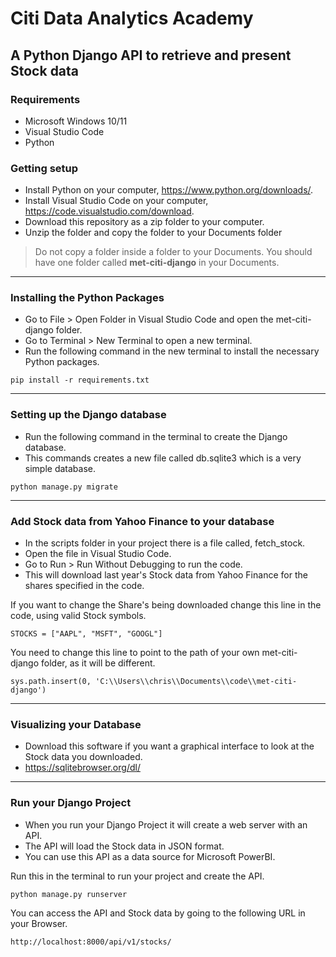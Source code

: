 # Citi Data Analytics Academy

## A Python Django API to retrieve and present Stock data

### Requirements

* Microsoft Windows 10/11
* Visual Studio Code
* Python

### Getting setup

* Install Python on your computer, https://www.python.org/downloads/.
* Install Visual Studio Code on your computer, https://code.visualstudio.com/download.
* Download this repository as a zip folder to your computer.
* Unzip the folder and copy the folder to your Documents folder

> Do not copy a folder inside a folder to your Documents.
> You should have one folder called **met-citi-django** in your Documents.

---

### Installing the Python Packages

* Go to File > Open Folder in Visual Studio Code and open the met-citi-django folder.
* Go to Terminal > New Terminal to open a new terminal.
* Run the following command in the new terminal to install the necessary Python packages.

```
pip install -r requirements.txt
```

---

### Setting up the Django database

* Run the following command in the terminal to create the Django database.
* This commands creates a new file called db.sqlite3 which is a very simple database.

```
python manage.py migrate
```

---

### Add Stock data from Yahoo Finance to your database

* In the scripts folder in your project there is a file called, fetch_stock.
* Open the file in Visual Studio Code.
* Go to Run > Run Without Debugging to run the code.
* This will download last year's Stock data from Yahoo Finance for the shares specified in the code.

If you want to change the Share's being downloaded change this line in the code, using valid Stock symbols.

```
STOCKS = ["AAPL", "MSFT", "GOOGL"]
```

You need to change this line to point to the path of your own met-citi-django folder, as it will be different.

```
sys.path.insert(0, 'C:\\Users\\chris\\Documents\\code\\met-citi-django')
```

---

### Visualizing your Database

* Download this software if you want a graphical interface to look at the Stock data you downloaded.
* https://sqlitebrowser.org/dl/


---

### Run your Django Project

* When you run your Django Project it will create a web server with an API.
* The API will load the Stock data in JSON format.
* You can use this API as a data source for Microsoft PowerBI.

Run this in the terminal to run your project and create the API.

```
python manage.py runserver
```

You can access the API and Stock data by going to the following URL in your Browser.

```
http://localhost:8000/api/v1/stocks/
```



